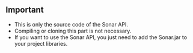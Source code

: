 ## Important
* This is only the source code of the Sonar API.
* Compiling or cloning this part is not necessary.
* If you want to use the Sonar API, you just need to add the Sonar.jar to your project libraries.